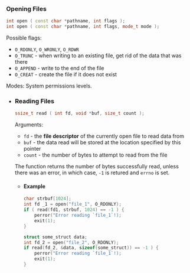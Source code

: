 ### Opening Files
```cpp
int open ( const char *pathname, int flags );
int open ( const char *pathname, int flags, mode_t mode );
```

Possible flags:
* `O_RDONLY`, `O_WRONLY`, `O_RDWR`
* `O_TRUNC` - when writing to an existing file, get rid of the data that was there
* `O_APPEND` - write to the end of the file
* `O_CREAT` - create the file if it does not exist

Modes: System permissions levels.
- ### Reading Files
  ```cpp
  ssize_t read ( int fd, void *buf, size_t count );
  ```
  
  Arguments:
  * `fd` - the **file descriptor** of the currently open file to read data from
  * `buf` - the data read will be stored at the location specified by this pointer
  * `count` - the number of bytes to attempt to read from the file
  
  The function returns the number of bytes successfully read, unless there was an error, in which case, `-1` is retured and `errno` is set.
	- #### Example
	  ```cpp
	  char strbuf[1024];
	  int fd _1 = open("file_1", O_RDONLY);
	  if ( read(fd1, strbuf, 1024) == -1 ) {
	      perror("Error reading `file_1`!);
	      exit(1);
	  }
	  
	  struct some_struct data;
	  int fd_2 = open("file_2", O_RDONLY);
	  if read(fd_2, &data, sizeof(some_struct)) == -1 ) {
	      perror("Error reading `file_1`!);
	      exit(1);
	  }
	  ```